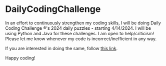 # DailyCodingChallenge

In an effort to continuously strengthen my coding skills, I will be doing Daily Coding Challenge ®'s 2024 daily puzzles - starting 4/14/2024.
I will be using Python and Java for these challenges.
I am open to help/criticism! Please let me know whenever my code is incorrect/inefficient in any way.

If you are interested in doing the same, follow <a href="https://www.dailycodingchallenge.dev/subscribe?ref=ZmDD4DOAsr">this link</a>.

Happy coding!